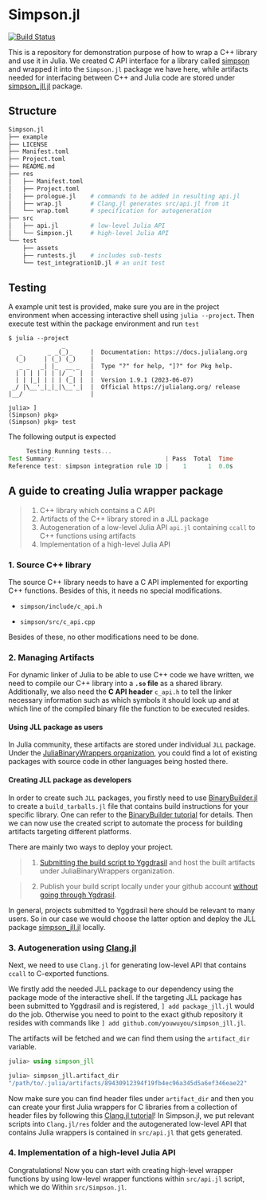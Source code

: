 # Simpson.jl

[![Build Status](https://github.com/youwuyou/Simpson.jl/actions/workflows/CI.yml/badge.svg?branch=main)](https://github.com/youwuyou/Simpson.jl/actions/workflows/CI.yml?query=branch%3Amain)

This is a repository for demonstration purpose of how to wrap a C++ library and use it in Julia. We created C API interface for a library called [simpson](https://github.com/youwuyou/simpson) and wrapped it into the `Simpson.jl` package we have here, while artifacts needed for interfacing between C++ and Julia code are stored under [simpson_jll.jl](https://github.com/youwuyou/simpson_jll.jl) package.


## Structure

```bash
Simpson.jl
├── example
├── LICENSE
├── Manifest.toml
├── Project.toml
├── README.md
├── res         
│   ├── Manifest.toml
│   ├── Project.toml
│   ├── prologue.jl    # commands to be added in resulting api.jl
│   ├── wrap.jl        # Clang.jl generates src/api.jl from it
│   └── wrap.toml      # specification for autogeneration
├── src         
│   ├── api.jl         # low-level Julia API
│   └── Simpson.jl     # high-level Julia API
└── test        
    ├── assets
    ├── runtests.jl    # includes sub-tests
    └── test_integration1D.jl # an unit test
```


## Testing

A example unit test is provided, make sure you are in the project environment when accessing interactive shell using `julia --project`. Then execute test within the package environment and run `test`

```shell
$ julia --project
               _
   _       _ _(_)_     |  Documentation: https://docs.julialang.org
  (_)     | (_) (_)    |
   _ _   _| |_  __ _   |  Type "?" for help, "]?" for Pkg help.
  | | | | | | |/ _` |  |
  | | |_| | | | (_| |  |  Version 1.9.1 (2023-06-07)
 _/ |\__'_|_|_|\__'_|  |  Official https://julialang.org/ release
|__/                   |

julia> ]
(Simpson) pkg>
(Simpson) pkg> test
```

The following output is expected

```julia
     Testing Running tests...
Test Summary:                               | Pass  Total  Time
Reference test: simpson integration rule 1D |    1      1  0.0s
```


## A guide to creating Julia wrapper package


>1. C++ library which contains a C API
>2. Artifacts of the C++ library stored in a JLL package
>3. Autogeneration of a low-level Julia API `api.jl` containing `ccall` to C++ functions using artifacts
>4. Implementation of a high-level Julia API


### 1. Source C++ library

The source C++ library needs to have a C API implemented for exporting C++ functions. Besides of this, it needs no special modifications.

- `simpson/include/c_api.h`

- `simpson/src/c_api.cpp`

Besides of these, no other modifications need to be done.


### 2. Managing Artifacts

For dynamic linker of Julia to be able to use C++ code we have written, we need to compile our C++ library into a **`.so` file** as a shared library. Additionally, we also need the **C API header** `c_api.h` to tell the linker necessary information such as which symbols it should look up and at which line of the compiled binary file the function to be executed resides.

#### Using JLL package as users

In Julia community, these artifacts are stored under individual `JLL` package. Under the [JuliaBinaryWrappers organization](https://github.com/JuliaBinaryWrappers), you could find a lot of existing packages with source code in other languages being hosted there. 

#### Creating JLL package as developers

In order to create such `JLL` packages, you firstly need to use [BinaryBuilder.jl](https://github.com/JuliaPackaging/BinaryBuilder.jl) to create a `build_tarballs.jl` file that contains build instructions for your specific library. One can refer to the [BinaryBuilder tutorial](https://docs.binarybuilder.org/stable/) for details. Then we can now use the created script to automate the process for building artifacts targeting different platforms.

There are mainly two ways to deploy your project.

> 1. [Submitting the build script to Yggdrasil](https://docs.binarybuilder.org/stable/#Wizard-interface) and host the built artifacts under JuliaBinaryWrappers organization. 

> 2. Publish your build script locally under your github account [without going through Ygdrasil](https://docs.binarybuilder.org/stable/FAQ/#Can-I-publish-a-JLL-package-locally-without-going-through-Yggdrasil).

In general, projects submitted to Yggdrasil here should be relevant to many users. So in our case we would choose the latter option and deploy the JLL package [simpson_jll.jl](https://github.com/youwuyou/simpson_jll.jl) locally.



### 3. Autogeneration using [Clang.jl](https://github.com/JuliaInterop/Clang.jl)

Next, we need to use `Clang.jl` for generating low-level API that contains `ccall` to C-exported functions.

We firstly add the needed JLL package to our dependency using the package mode of the interactive shell. If the targeting JLL package has been submitted to Yggdrasil and is registered, `] add package_jll.jl` would do the job. Otherwise you need to point to the exact github repository it resides with commands like `] add github.com/youwuyou/simpson_jll.jl`.

The artifacts will be fetched and we can find them using the `artifact_dir` variable.

```julia
julia> using simpson_jll

julia> simpson_jll.artifact_dir
"/path/to/.julia/artifacts/89430912394f19fb4ec96a345d5a6ef346eae22"
```

Now make sure you can find header files under `artifact_dir` and then you can create your first Julia wrappers for C libraries from a collection of header files by following this [Clang.jl tutorial](https://juliainterop.github.io/Clang.jl/stable/)! In Simpson.jl, we put relevant scripts into `Clang.jl/res` folder and the autogenerated low-level API that contains Julia wrappers is contained in `src/api.jl` that gets generated.

### 4. Implementation of a high-level Julia API

Congratulations! Now you can start with creating high-level wrapper functions by using low-level wrapper functions within `src/api.jl` script, which we do Within `src/Simpson.jl`.
